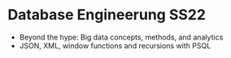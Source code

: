# Database Engineerung SS22

- Beyond the hype: Big data concepts, methods, and analytics
- JSON, XML, window functions and recursions with PSQL